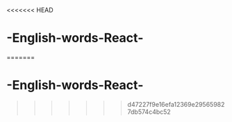 <<<<<<< HEAD
# -English-words-React-
=======
# -English-words-React-
>>>>>>> d47227f9e16efa12369e295659827db574c4bc52
